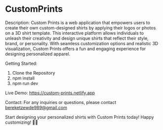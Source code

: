 # CustomPrints

Description:
Custom Prints is a web application that empowers users to create their own custom-designed shirts by applying their logos or photos on a 3D shirt template.
This interactive platform allows individuals to unleash their creativity and design unique shirts that reflect their style, brand, or personality. 
With seamless customization options and realistic 3D visualization, Custom Prints offers a fun and engaging experience for designing personalized apparel.

Getting Started:
1. Clone the Repository
2. npm install
3. npm run dev

Live  Demo:
https://custom-prints.netlify.app
   
Contact:
For any inquiries or questions, please contact bereketzewde989@gmail.com

Start designing your personalized shirts with Custom Prints today! Happy customizing! 🎨👕
   
